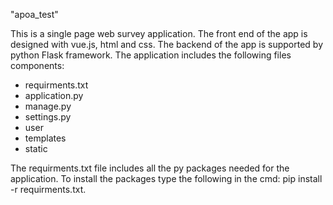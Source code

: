 "apoa_test"

This is a single page web survey application. The front end of the app is designed with vue.js, html and css. The backend of the app is supported by python Flask framework.
The application includes the following files components:
* requirments.txt
* application.py
* manage.py
* settings.py
* user
* templates
* static

The requirments.txt file includes all the py packages needed for the application. To install the packages type the following in the cmd: pip install -r requirments.txt.

